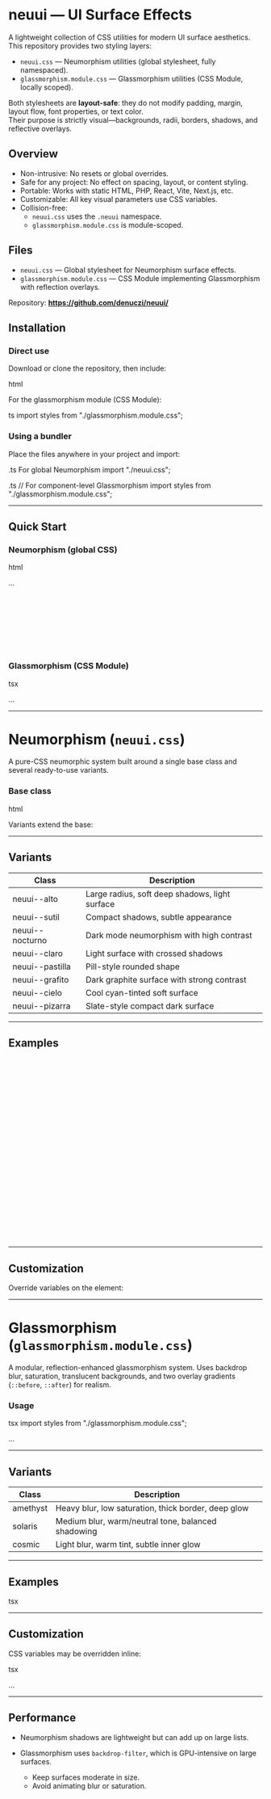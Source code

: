 # neuui — UI Surface Effects

A lightweight collection of CSS utilities for modern UI surface aesthetics.  
This repository provides two styling layers:

- `neuui.css` — Neumorphism utilities (global stylesheet, fully namespaced).
- `glassmorphism.module.css` — Glassmorphism utilities (CSS Module, locally scoped).

Both stylesheets are **layout-safe**: they do not modify padding, margin, layout flow, font properties, or text color.  
Their purpose is strictly visual—backgrounds, radii, borders, shadows, and reflective overlays.


## Overview

- Non-intrusive: No resets or global overrides.
- Safe for any project: No effect on spacing, layout, or content styling.
- Portable: Works with static HTML, PHP, React, Vite, Next.js, etc.
- Customizable: All key visual parameters use CSS variables.
- Collision-free:
  - `neuui.css` uses the `.neuui` namespace.
  - `glassmorphism.module.css` is module-scoped.



## Files

- `neuui.css` — Global stylesheet for Neumorphism surface effects.
- `glassmorphism.module.css` — CSS Module implementing Glassmorphism with reflection overlays.

Repository: **https://github.com/denuczi/neuui/**



## Installation

### Direct use
Download or clone the repository, then include:

html
<link rel="stylesheet" href="neuui.css">


For the glassmorphism module (CSS Module):

ts
import styles from "./glassmorphism.module.css";


### Using a bundler

Place the files anywhere in your project and import:

.ts
For global Neumorphism
import "./neuui.css";


.ts
// For component-level Glassmorphism
import styles from "./glassmorphism.module.css";


---

## Quick Start

### Neumorphism (global CSS)

html
<div class="neuui neuui--alto" style="width:240px;height:140px;">
  …
</div>


### Glassmorphism (CSS Module)

tsx
<div className={`${styles.glass} ${styles.solaris}`} style={{ width: 300, height: 160 }}>
  …
</div>


---

# Neumorphism (`neuui.css`)

A pure-CSS neumorphic system built around a single base class and several ready-to-use variants.

### Base class

html
<div class="neuui"></div>


Variants extend the base:

<div class="neuui neuui--sutil"></div>


---

## Variants

| Class           | Description                                    |
| ----------------| ---------------------------------------------- |
| neuui--alto     | Large radius, soft deep shadows, light surface |
| neuui--sutil    | Compact shadows, subtle appearance             |
| neuui--nocturno | Dark mode neumorphism with high contrast       |
| neuui--claro    | Light surface with crossed shadows             |
| neuui--pastilla | Pill-style rounded shape                       |
| neuui--grafito  | Dark graphite surface with strong contrast     |
| neuui--cielo    | Cool cyan-tinted soft surface                  |
| neuui--pizarra  | Slate-style compact dark surface               |

---

## Examples

<div class="neuui neuui--grafito" style="width:200px;height:120px;"></div>
<div class="neuui neuui--pastilla" style="width:260px;height:80px;"></div>
<div class="neuui neuui--claro" style="width:220px;height:160px;"></div>

---

## Customization

Override variables on the element:

<div
  class="neuui neuui--sutil"
  style="
    --neuui-radius: 24px;
    --neuui-bg: #ececec;
    --neuui-shadow-1: 6px 6px 14px rgba(0,0,0,.08);
    --neuui-shadow-2: -6px -6px 14px rgba(255,255,255,.45);
  "
></div>

---

# Glassmorphism (`glassmorphism.module.css`)

A modular, reflection-enhanced glassmorphism system.
Uses backdrop blur, saturation, translucent backgrounds, and two overlay gradients (`::before`, `::after`) for realism.

### Usage

tsx
import styles from "./glassmorphism.module.css";

<div className={`${styles.glass} ${styles.cosmic}`}>
  …
</div>

---

## Variants

| Class    | Description                                         |
| ---------| --------------------------------------------------- |
| amethyst | Heavy blur, low saturation, thick border, deep glow |
| solaris  | Medium blur, warm/neutral tone, balanced shadowing  |
| cosmic   | Light blur, warm tint, subtle inner glow            |

---

## Examples

tsx
<div className={`${styles.glass} ${styles.amethyst}`} style={{ height: 200 }} />
<div className={`${styles.glass} ${styles.solaris}`} style={{ width: 260, height: 140 }} />
<div className={`${styles.glass} ${styles.cosmic}`} style={{ borderRadius: 20 }} />

---

## Customization

CSS variables may be overridden inline:

tsx
<div
  className={`${styles.glass} ${styles.solaris}`}
  style={{
    ["--glass-radius"]: "30px",
    ["--glass-blur"]: "blur(20px)",
    ["--glass-saturate"]: "saturate(160%)",
    ["--glass-bg"]: "rgba(255,255,255,0.12)",
  }}
>
  …
</div>

---


## Performance

* Neumorphism shadows are lightweight but can add up on large lists.
* Glassmorphism uses `backdrop-filter`, which is GPU-intensive on large surfaces.

  * Keep surfaces moderate in size.
  * Avoid animating blur or saturation.

